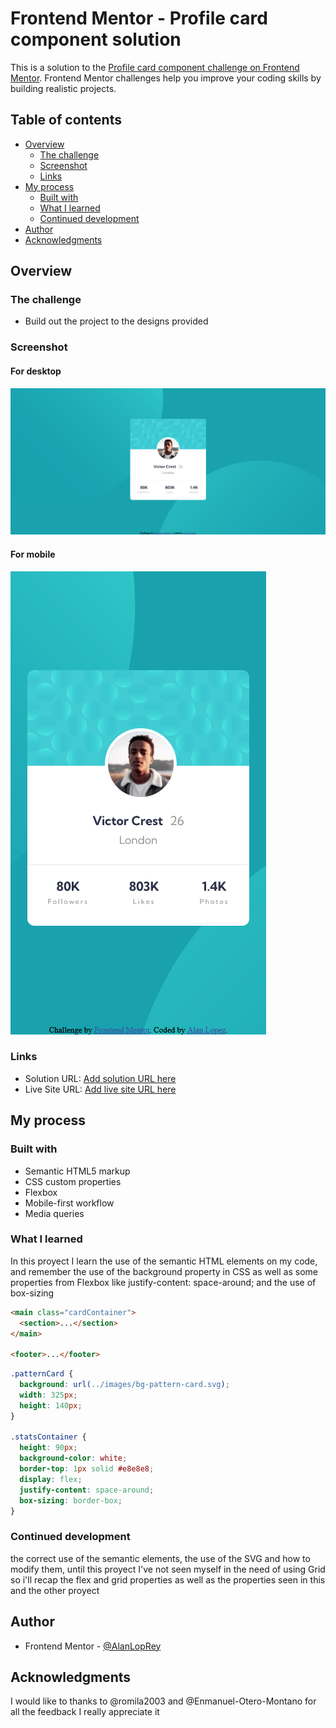 # Frontend Mentor - Profile card component solution

This is a solution to the [Profile card component challenge on Frontend Mentor](https://www.frontendmentor.io/challenges/profile-card-component-cfArpWshJ). Frontend Mentor challenges help you improve your coding skills by building realistic projects.

## Table of contents

- [Overview](#overview)
  - [The challenge](#the-challenge)
  - [Screenshot](#screenshot)
  - [Links](#links)
- [My process](#my-process)
  - [Built with](#built-with)
  - [What I learned](#what-i-learned)
  - [Continued development](#continued-development)
- [Author](#author)
- [Acknowledgments](#acknowledgments)

## Overview

### The challenge

- Build out the project to the designs provided

### Screenshot

#### For desktop

![An image for the Desktop component](images/Frontend%20Mentor%20Profile%20card%20component%20for%20Desktop.png)

#### For mobile

![An image for the mobile component](images/Frontend%20Mentor%20Profile%20card%20component%20for%20Mobile.png)

### Links

- Solution URL: [Add solution URL here](https://your-solution-url.com)
- Live Site URL: [Add live site URL here](https://your-live-site-url.com)

## My process

### Built with

- Semantic HTML5 markup
- CSS custom properties
- Flexbox
- Mobile-first workflow
- Media queries

### What I learned

In this proyect I learn the use of the semantic HTML elements on my code, and remember the use of the background property in CSS as well as some properties from Flexbox like justify-content: space-around;
and the use of box-sizing

```html
<main class="cardContainer">
  <section>...</section>
</main>

<footer>...</footer>
```

```css
.patternCard {
  background: url(../images/bg-pattern-card.svg);
  width: 325px;
  height: 140px;
}

.statsContainer {
  height: 90px;
  background-color: white;
  border-top: 1px solid #e8e8e8;
  display: flex;
  justify-content: space-around;
  box-sizing: border-box;
}
```

### Continued development

the correct use of the semantic elements, the use of the SVG and how to modify them, until this proyect I've not seen myself in the need of using Grid so i'll recap the flex and grid properties as well as the properties seen in this and the other proyect

## Author

- Frontend Mentor - [@AlanLopRey](https://www.frontendmentor.io/profile/AlanLopRey)

## Acknowledgments

I would like to thanks to @romila2003 and @Enmanuel-Otero-Montano for all the feedback I really appreciate it
